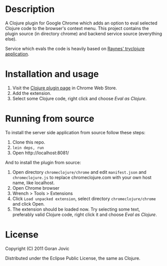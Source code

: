# Description

A Clojure plugin for Google Chrome which adds an option to eval selected Clojure code to the browser's context menu. This project contains the plugin source (in directory chrome) and backend service source (everything else).

Service which evals the code is heavily based on [Raynes' tryclojure application](https://github.com/Raynes/tryclojure).

# Installation and usage 

1. Visit the [Clojure plugin page](http://www.example.com) in Chrome Web Store.
2. Add the extension.
3. Select some Clojure code, right click and choose *Eval as Clojure*.


# Running from source

To install the server side application from source follow these steps:

1. Clone this repo.
2. `lein deps, run`
3. Open http://localhost:8081/

And to install the plugin from source:

1. Open directory `chromeclojure/chrome` and edit `manifest.json` and `chromeclojure.js` to replace chromeclojure.com with your own host name, like localhost.
2. Open Chrome browser
3. Wrench > Tools > Extensions
4. Click `Load unpacked extension`, select directory `chromeclojure/chrome` and click Open.
5. The extension should be loaded now. Try selecting some text, preferably valid Clojure code, right click it and choose *Eval as Clojure*.

# License

Copyright (C) 2011 Goran Jovic

Distributed under the Eclipse Public License, the same as Clojure.


